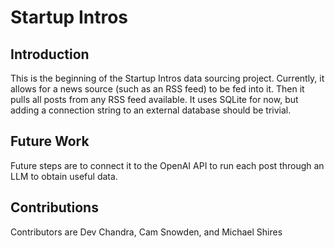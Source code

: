 # Startup Intros

## Introduction
This is the beginning of the Startup Intros data sourcing project. Currently, it allows for a news source (such as an RSS feed) to be fed into it. Then it pulls all posts from any RSS feed available.
It uses SQLite for now, but adding a connection string to an external database should be trivial.

## Future Work
Future steps are to connect it to the OpenAI API to run each post through an LLM to obtain useful data.

## Contributions
Contributors are Dev Chandra, Cam Snowden, and Michael Shires

